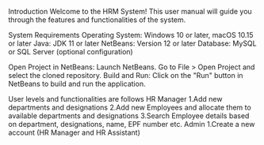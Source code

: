 Introduction
	Welcome to the HRM System! This user manual will guide you through the features and functionalities of the system.

System Requirements
	Operating System: Windows 10 or later, macOS 10.15 or later
	Java: JDK 11 or later
	NetBeans: Version 12 or later 
	Database: MySQL or SQL Server (optional configuration)

Open Project in NetBeans:
	Launch NetBeans.
	Go to File > Open Project and select the cloned repository.
Build and Run:
	Click on the "Run" button in NetBeans to build and run the application.

User levels and functionalities are follows 
HR Manager
	1.Add new departments and designations 
	2.Add new Employees and allocate them to available departments and designations
	3.Search Employee details based on department, designations, name, EPF number etc.
Admin
	1.Create a new account (HR Manager and HR Assistant)
